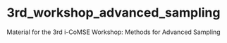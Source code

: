 # 3rd_workshop_advanced_sampling
Material for the 3rd i-CoMSE Workshop: Methods for Advanced Sampling
